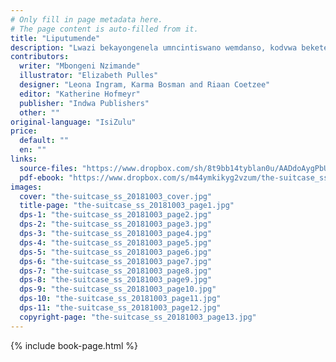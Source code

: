 ```yaml
---
# Only fill in page metadata here.
# The page content is auto-filled from it.
title: "Liputumende"
description: "Lwazi bekayongenela umncintiswano wemdanso, kodvwa bekete timphahla langatigcoka. Watfula liputumende lebelinetimphahla taMkhulu. Tonkhe betingameneli. Gogo wanciphisa timphahla ngemshini. Lwazi wancoba umncintiswano ngetimphahla lebetingakavami."
contributors:
  writer: "Mbongeni Nzimande"
  illustrator: "Elizabeth Pulles"
  designer: "Leona Ingram, Karma Bosman and Riaan Coetzee"
  editor: "Katherine Hofmeyr"
  publisher: "Indwa Publishers"
  other: ""
original-language: "IsiZulu"
price:
  default: ""
  en: ""
links:
  source-files: "https://www.dropbox.com/sh/8t9bb14tyblan0u/AADdoAygPbUQEAGNJoJtMElra?dl=0"
  pdf-ebook: "https://www.dropbox.com/s/m44ymkikyg2vzum/the-suitcase_ss_20181003.pdf?dl=0"
images:
  cover: "the-suitcase_ss_20181003_cover.jpg"
  title-page: "the-suitcase_ss_20181003_page1.jpg"
  dps-1: "the-suitcase_ss_20181003_page2.jpg"
  dps-2: "the-suitcase_ss_20181003_page3.jpg"
  dps-3: "the-suitcase_ss_20181003_page4.jpg"
  dps-4: "the-suitcase_ss_20181003_page5.jpg"
  dps-5: "the-suitcase_ss_20181003_page6.jpg"
  dps-6: "the-suitcase_ss_20181003_page7.jpg"
  dps-7: "the-suitcase_ss_20181003_page8.jpg"
  dps-8: "the-suitcase_ss_20181003_page9.jpg"
  dps-9: "the-suitcase_ss_20181003_page10.jpg"
  dps-10: "the-suitcase_ss_20181003_page11.jpg"
  dps-11: "the-suitcase_ss_20181003_page12.jpg"
  copyright-page: "the-suitcase_ss_20181003_page13.jpg"
---
```


{% include book-page.html %}




